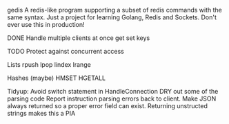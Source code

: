gedis
A redis-like program supporting a subset of redis commands with the same syntax.
Just a project for learning Golang, Redis and Sockets. Don't ever use this in production!

DONE
Handle multiple clients at once
get
set 
keys 

TODO
Protect against concurrent access
 
Lists
rpush
lpop
lindex
lrange

Hashes (maybe)
HMSET 
HGETALL

Tidyup:
Avoid switch statement in HandleConnection
DRY out some of the parsing code
Report instruction parsing errors back to client. Make JSON always returned so a proper error field can exist. Returning unstructed strings makes this a PIA

